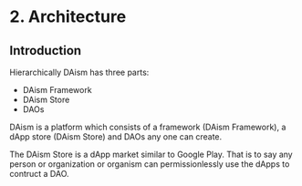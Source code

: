 # 2. Architecture

## Introduction

Hierarchically DAism has three parts:

* DAism Framework
* DAism Store
* DAOs

DAism is a platform which consists of a framework (DAism Framework), a dApp store (DAism Store) and DAOs any one can create.

The DAism Store is a dApp market similar to Google Play. That is to say any person or organization or organism can permissionlessly use the dApps to contruct a DAO.

